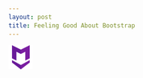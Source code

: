 ```yaml
---
layout: post
title: Feeling Good About Bootstrap
---
```


![alt text](https://github.com/adam-p/markdown-here/raw/master/src/common/images/icon48.png "Logo Title Text 1")
